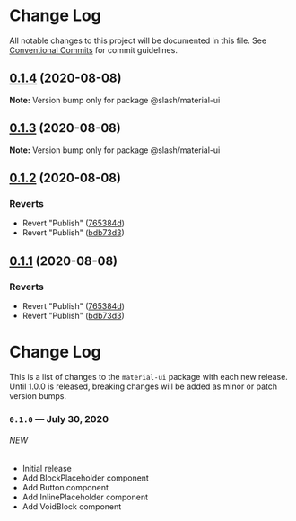 # Change Log

All notable changes to this project will be documented in this file.
See [Conventional Commits](https://conventionalcommits.org) for commit guidelines.

## [0.1.4](https://github.com/coniel/slash/compare/@slash/material-ui@0.1.3...@slash/material-ui@0.1.4) (2020-08-08)

**Note:** Version bump only for package @slash/material-ui





## [0.1.3](https://github.com/coniel/slash/compare/@slash/material-ui@0.1.2...@slash/material-ui@0.1.3) (2020-08-08)

**Note:** Version bump only for package @slash/material-ui





## [0.1.2](https://github.com/coniel/slash/compare/@slash/material-ui@0.1.1...@slash/material-ui@0.1.2) (2020-08-08)


### Reverts

* Revert "Publish" ([765384d](https://github.com/coniel/slash/commit/765384d2f7a4d1f6df4562ddfc9cb3ccaaeee61e))
* Revert "Publish" ([bdb73d3](https://github.com/coniel/slash/commit/bdb73d31c43a8ebc098e98d9302e068969436d1d))





## [0.1.1](https://github.com/coniel/slash/compare/@slash/material-ui@0.1.1...@slash/material-ui@0.1.1) (2020-08-08)


### Reverts

* Revert "Publish" ([765384d](https://github.com/coniel/slash/commit/765384d2f7a4d1f6df4562ddfc9cb3ccaaeee61e))
* Revert "Publish" ([bdb73d3](https://github.com/coniel/slash/commit/bdb73d31c43a8ebc098e98d9302e068969436d1d))





# Change Log

This is a list of changes to the `material-ui` package with each new release. Until 1.0.0 is released, breaking changes will be added as minor or patch version bumps.

### `0.1.0` — July 30, 2020

###### NEW

- Initial release
- Add BlockPlaceholder component
- Add Button component
- Add InlinePlaceholder component
- Add VoidBlock component
